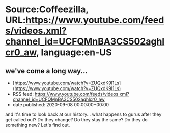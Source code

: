 # Source:Coffeezilla, URL:https://www.youtube.com/feeds/videos.xml?channel_id=UCFQMnBA3CS502aghlcr0_aw, language:en-US

## we've come a long way...
 - [https://www.youtube.com/watch?v=ZUQxdK9l1Ls](https://www.youtube.com/watch?v=ZUQxdK9l1Ls)
 - RSS feed: https://www.youtube.com/feeds/videos.xml?channel_id=UCFQMnBA3CS502aghlcr0_aw
 - date published: 2020-09-08 00:00:00+00:00

and it's time to look back at our history... what happens to gurus after they get called out? Do they change? Do they stay the same? Do they do something new? Let's find out.

